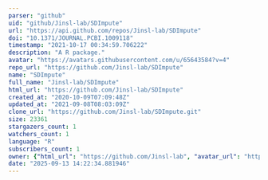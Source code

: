```yaml
---
parser: "github"
uid: "github/Jinsl-lab/SDImpute"
url: "https://api.github.com/repos/Jinsl-lab/SDImpute"
doi: "10.1371/JOURNAL.PCBI.1009118"
timestamp: "2021-10-17 00:34:59.706222"
description: "A R package."
avatar: "https://avatars.githubusercontent.com/u/65643584?v=4"
repo_url: "https://github.com/Jinsl-lab/SDImpute"
name: "SDImpute"
full_name: "Jinsl-lab/SDImpute"
html_url: "https://github.com/Jinsl-lab/SDImpute"
created_at: "2020-10-09T07:09:48Z"
updated_at: "2021-09-08T08:03:09Z"
clone_url: "https://github.com/Jinsl-lab/SDImpute.git"
size: 23361
stargazers_count: 1
watchers_count: 1
language: "R"
subscribers_count: 1
owner: {"html_url": "https://github.com/Jinsl-lab", "avatar_url": "https://avatars.githubusercontent.com/u/65643584?v=4", "login": "Jinsl-lab", "type": "User"}
date: "2025-09-13 14:22:34.881946"
---
```

